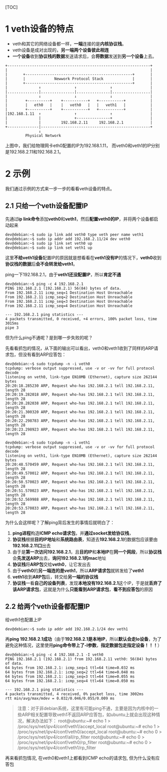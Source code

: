 [TOC]

# 1 veth设备的特点

- veth和其它的网络设备都一样，**一端**连接的是**内核协议栈**。
- veth设备是成对出现的，**另一端两个设备彼此相连**
- **一个设备**收到**协议栈的数据**发送请求后，会**将数据**发送到**另一个设备**上去。

```
+----------------------------------------------------------------+
|                                                                |
|       +------------------------------------------------+       |
|       |             Newwork Protocol Stack             |       |
|       +------------------------------------------------+       |
|              ↑               ↑               ↑                 |
|..............|...............|...............|.................|
|              ↓               ↓               ↓                 |
|        +----------+    +-----------+   +-----------+           |
|        |   eth0   |    |   veth0   |   |   veth1   |           |
|        +----------+    +-----------+   +-----------+           |
|192.168.1.11  ↑               ↑               ↑                 |
|              |               +---------------+                 |
|              |         192.168.2.11     192.168.2.1            |
+--------------|-------------------------------------------------+
               ↓
         Physical Network
```

上图中，我们给物理网卡eth0配置的IP为192.168.1.11， 而veth0和veth1的IP分别是192.168.2.11和192.168.2.1。

# 2 示例

我们通过示例的方式来一步一步的看看veth设备的特点。

## 2.1 只给一个veth设备配置IP

先通过**ip link命令**添加**veth0**和**veth1**，然后**配置veth0的IP**，并将两个设备都启动起来

```
dev@debian:~$ sudo ip link add veth0 type veth peer name veth1
dev@debian:~$ sudo ip addr add 192.168.2.11/24 dev veth0
dev@debian:~$ sudo ip link set veth0 up
dev@debian:~$ sudo ip link set veth1 up
```

这里**不给veth1设备**配置IP的原因就是想看看在**veth1没有IP**的情况下，**veth0**收到**协议栈的数据**后**会不会转发给veth1**。

ping一下192.168.2.1，由于**veth1还没配置IP**，所以**肯定不通**

```
dev@debian:~$ ping -c 4 192.168.2.1
PING 192.168.2.1 (192.168.2.1) 56(84) bytes of data.
From 192.168.2.11 icmp_seq=1 Destination Host Unreachable
From 192.168.2.11 icmp_seq=2 Destination Host Unreachable
From 192.168.2.11 icmp_seq=3 Destination Host Unreachable
From 192.168.2.11 icmp_seq=4 Destination Host Unreachable

--- 192.168.2.1 ping statistics ---
4 packets transmitted, 0 received, +4 errors, 100% packet loss, time 3015ms
pipe 3
```

但为什么ping不通呢？是到哪一步失败的呢？

先看看抓包的情况，从下面的输出可以看出，veth0和veth1收到了同样的ARP请求包，但没有看到ARP应答包：

```
dev@debian:~$ sudo tcpdump -n -i veth0
tcpdump: verbose output suppressed, use -v or -vv for full protocol decode
listening on veth0, link-type EN10MB (Ethernet), capture size 262144 bytes
20:20:18.285230 ARP, Request who-has 192.168.2.1 tell 192.168.2.11, length 28
20:20:19.282018 ARP, Request who-has 192.168.2.1 tell 192.168.2.11, length 28
20:20:20.282038 ARP, Request who-has 192.168.2.1 tell 192.168.2.11, length 28
20:20:21.300320 ARP, Request who-has 192.168.2.1 tell 192.168.2.11, length 28
20:20:22.298783 ARP, Request who-has 192.168.2.1 tell 192.168.2.11, length 28
20:20:23.298923 ARP, Request who-has 192.168.2.1 tell 192.168.2.11, length 28

dev@debian:~$ sudo tcpdump -n -i veth1
tcpdump: verbose output suppressed, use -v or -vv for full protocol decode
listening on veth1, link-type EN10MB (Ethernet), capture size 262144 bytes
20:20:48.570459 ARP, Request who-has 192.168.2.1 tell 192.168.2.11, length 28
20:20:49.570012 ARP, Request who-has 192.168.2.1 tell 192.168.2.11, length 28
20:20:50.570023 ARP, Request who-has 192.168.2.1 tell 192.168.2.11, length 28
20:20:51.570023 ARP, Request who-has 192.168.2.1 tell 192.168.2.11, length 28
20:20:52.569988 ARP, Request who-has 192.168.2.1 tell 192.168.2.11, length 28
20:20:53.570833 ARP, Request who-has 192.168.2.1 tell 192.168.2.11, length 28
```

为什么会这样呢？了解ping背后发生的事情后就明白了：

1. **ping进程**构造**ICMP echo请求包**，并**通过socket发给协议栈**，
2. **协议栈**根据**目的IP地址**和**系统路由表**，知道去**192.168.2.1**的数据包应该要由**192.168.2.11口**出去
3. 由于是**第一次访问192.168.2.1**，且**目的IP**和**本地IP**在**同一个网段**，所以**协议栈**会**先发送ARP**出去，**询问192.168.2.1的mac**地址
4. **协议栈**将**ARP包**交给**veth0**，让它发出去
5. 由于**veth0**的**另一端连的是veth1**，所以**ARP请求包**就转发给了**veth1**
6. **veth1**收到**ARP包**后，转交给**另一端的协议栈**
7. **协议栈**一看**自己的设备列表**，发现**本地没有192.168.2.1**这个IP，于是就**丢弃了该ARP请求包**，这就是为什么**只能看到ARP请求包**，**看不到应答包**的原因

## 2.2 给两个veth设备都配置IP

给veth1也配置上IP

```
dev@debian:~$ sudo ip addr add 192.168.2.1/24 dev veth1
```

再**ping 192.168.2.1成功**（由于**192.168.2.1是本地IP**，所以**默认会走lo设备**，为了避免这种情况，这里使用**ping命令带上了-I参数**，**指定数据包走指定设备！！！**）

```
dev@debian:~$ ping -c 4 192.168.2.1 -I veth0
PING 192.168.2.1 (192.168.2.1) from 192.168.2.11 veth0: 56(84) bytes of data.
64 bytes from 192.168.2.1: icmp_seq=1 ttl=64 time=0.032 ms
64 bytes from 192.168.2.1: icmp_seq=2 ttl=64 time=0.048 ms
64 bytes from 192.168.2.1: icmp_seq=3 ttl=64 time=0.055 ms
64 bytes from 192.168.2.1: icmp_seq=4 ttl=64 time=0.050 ms

--- 192.168.2.1 ping statistics ---
4 packets transmitted, 4 received, 0% packet loss, time 3002ms
rtt min/avg/max/mdev = 0.032/0.046/0.055/0.009 ms
```

>注意：对于非debian系统，这里有可能ping不通，主要是因为内核中的一些ARP相关配置导致veth1不返回ARP应答包，如ubuntu上就会出现这种情况，解决办法如下：
root@ubuntu:~# echo 1 > /proc/sys/net/ipv4/conf/veth1/accept_local
root@ubuntu:~# echo 1 > /proc/sys/net/ipv4/conf/veth0/accept_local
root@ubuntu:~# echo 0 > /proc/sys/net/ipv4/conf/all/rp_filter
root@ubuntu:~# echo 0 > /proc/sys/net/ipv4/conf/veth0/rp_filter
root@ubuntu:~# echo 0 > /proc/sys/net/ipv4/conf/veth1/rp_filter

再来看抓包情况, 在veth0和veth1上都看到ICMP echo的请求包, 但为什么没有应答包